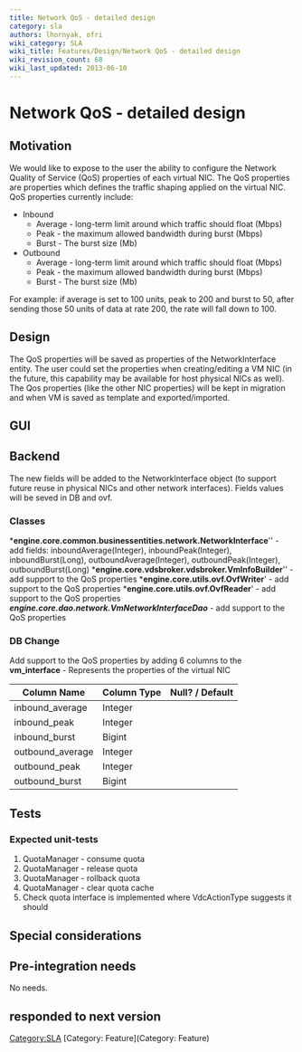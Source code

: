 ```yaml
---
title: Network QoS - detailed design
category: sla
authors: lhornyak, ofri
wiki_category: SLA
wiki_title: Features/Design/Network QoS - detailed design
wiki_revision_count: 68
wiki_last_updated: 2013-06-10
---
```


# Network QoS - detailed design

## Motivation

We would like to expose to the user the ability to configure the Network Quality of Service (QoS) properties of each virtual NIC. The QoS properties are properties which defines the traffic shaping applied on the virtual NIC. QoS properties currently include:

*   Inbound
    -   Average - long-term limit around which traffic should float (Mbps)
    -   Peak - the maximum allowed bandwidth during burst (Mbps)
    -   Burst - The burst size (Mb)
*   Outbound
    -   Average - long-term limit around which traffic should float (Mbps)
    -   Peak - the maximum allowed bandwidth during burst (Mbps)
    -   Burst - The burst size (Mb)

For example: if average is set to 100 units, peak to 200 and burst to 50, after sending those 50 units of data at rate 200, the rate will fall down to 100.

## Design

The QoS properties will be saved as properties of the NetworkInterface entity. The user could set the properties when creating/editing a VM NIC (in the future, this capability may be available for host physical NICs as well). The Qos properties (like the other NIC properties) will be kept in migration and when VM is saved as template and exported/imported.

## GUI

## Backend

The new fields will be added to the NetworkInterface object (to support future reuse in physical NICs and other network interfaces). Fields values will be seved in DB and ovf.

### Classes

***engine.core.common.businessentities.network.NetworkInterface**'' - add fields: inboundAverage(Integer), inboundPeak(Integer), inboundBurst(Long), outboundAverage(Integer), outboundPeak(Integer), outboundBurst(Long)
***engine.core.vdsbroker.vdsbroker.VmInfoBuilder**'' - add support to the QoS properties
***engine.core.utils.ovf.OvfWriter**' - add support to the QoS properties
***engine.core.utils.ovf.OvfReader**' - add support to the QoS properties
***engine.core.dao.network.VmNetworkInterfaceDao*** - add support to the QoS properties

### DB Change

Add support to the QoS properties by adding 6 columns to the **vm_interface** - Represents the properties of the virtual NIC

| Column Name       | Column Type | Null? / Default |
|-------------------|-------------|-----------------|
| inbound_average  | Integer     |                 |
| inbound_peak     | Integer     |                 |
| inbound_burst    | Bigint      |                 |
| outbound_average | Integer     |                 |
| outbound_peak    | Integer     |                 |
| outbound_burst   | Bigint      |                 |

## Tests

### Expected unit-tests

1.  QuotaManager - consume quota
2.  QuotaManager - release quota
3.  QuotaManager - rollback quota
4.  QuotaManager - clear quota cache
5.  Check quota interface is implemented where VdcActionType suggests it should

## Special considerations

## Pre-integration needs

No needs.

## responded to next version

<Category:SLA> [Category: Feature](Category: Feature)
